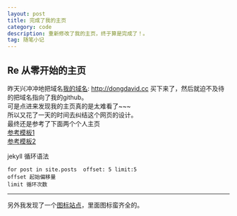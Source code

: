 ```yaml
---
layout: post
title: 完成了我的主页
category: code
description: 重新修改了我的主页，终于算是完成了！。
tag: 随笔小记
---
```


## Re 从零开始的主页

昨天兴冲冲地把域名[我的域名](http://dongdavid.cc): http://dongdavid.cc  买下来了，然后就迫不及待的把域名指向了我的github。  
可是点进来发现我的主页真的是太难看了~~~  
所以又花了一天的时间去纠结这个网页的设计。	
最终还是参考了下面两个个人主页  
[参考模板1](http://www.fangr.tk)  
[参考模板2](http://me.blogabs.cc)  


jekyll 循环语法

	for post in site.posts  offset: 5 limit:5 
	offset 起始偏移量
	limit 循环次数
***
另外我发现了一个[图标站点](https://www.iconfinder.cc)，里面图标蛮齐全的。



[Dong David]: http://www.DongDavid.cc  "Dong David"

